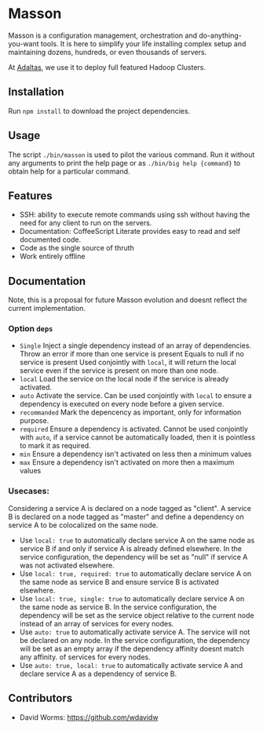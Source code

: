 
# Masson

Masson is a configuration management, orchestration and do-anything-you-want
tools. It is here to simplify your life installing complex setup and maintaining
dozens, hundreds, or even thousands of servers.

At [Adaltas], we use it to deploy full featured Hadoop Clusters.

## Installation

Run `npm install` to download the project dependencies.

## Usage

The script `./bin/masson` is used to pilot the various command. Run it without 
any arguments to print the help page or as `./bin/big help {command}` to obtain 
help for a particular command.

## Features

*   SSH: ability to execute remote commands using ssh without having the need
    for any client to run on the servers.
*   Documentation: CoffeeScript Literate provides easy to read and self
    documented code.
*   Code as the single source of thruth
*   Work entirely offline

## Documentation

Note, this is a proposal for future Masson evolution and doesnt reflect the
current implementation.

### Option `deps`

* `Single`
  Inject a single dependency instead of an array of dependencies.
  Throw an error if more than one service is present
  Equals to null if no service is present
  Used conjointly with `local`, it will return the local service even if the
  service is present on more than one node.
* `local`
  Load the service on the local node if the service is already activated.
* `auto`
  Activate the service.
  Can be used conjointly with `local` to ensure a dependency is executed on 
  every node before a given service.
* `recommanded`
  Mark the depencency as important, only for information purpose.
* `required`
  Ensure a dependency is activated.
  Cannot be used conjointly with `auto`, if a service cannot be automatically
  loaded, then it is pointless to mark it as required.
* `min`
  Ensure a dependency isn't activated on less then a minimum values
* `max`
  Ensure a dependency isn't activated on more then a maximum values

### Usecases:

Considering a service A is declared on a node tagged as "client". A service B is
declared on a node tagged as "master" and define a dependency on service A to be 
colocalized on the same node.

* Use `local: true` to automatically declare service A on the same node as 
  service B if and only if service A is already defined elsewhere. In the
  service configuration, the dependency will be set as "null" if service A
  was not activated elsewhere.
* Use `local: true, required: true` to automatically declare service A on the
  same node as service B and ensure service B is activated elsewhere.
* Use `local: true, single: true` to automatically declare service A on the
  same node as service B. In the service configuration, the dependency will
  be set as the service  object relative to the current node instead of an array
  of services for every nodes.
* Use `auto: true` to automatically activate service A. The service will not
  be declared on any node. In the service configuration, the dependency will
  be set as an empty array if the dependency affinity doesnt match any affinity.
  of services for every nodes.
* Use `auto: true, local: true` to automatically activate service A and declare 
  service A as a dependency of service B.

## Contributors
 
*   David Worms: <https://github.com/wdavidw>

[Adaltas]: http://www.adaltas.com
